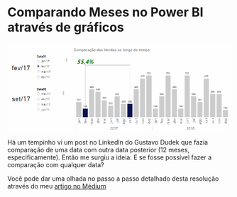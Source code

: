 # Comparando Meses no Power BI através de gráficos

<p align="center"><img src="https://github.com/FerrazThales/ComparacaoMeses/blob/main/comparacao_meses.gif"></p>

Há um tempinho vi um post no LinkedIn do Gustavo Dudek que fazia comparação de uma data com outra data posterior (12 meses, especificamente). Então me surgiu a ideia: E se fosse possível fazer a comparação com qualquer data?

Você pode dar uma olhada no passo a passo detalhado desta resolução através do meu [artigo no Médium]()

